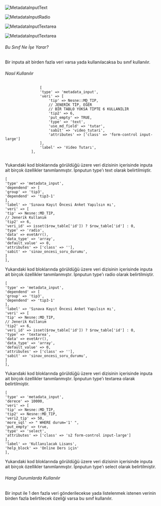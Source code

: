 ![MetadataInputText](https://s3.eu-central-1.amazonaws.com/static.testbank.az/uploads/files/15-1619424523-ok-image.png)


![MetadataInputRadio](https://s3.eu-central-1.amazonaws.com/static.testbank.az/uploads/files/15-1619424229-ok-image.png)


![MetadataInputTextarea](https://s3.eu-central-1.amazonaws.com/static.testbank.az/uploads/files/15-1619424970-ok-image.png)

![MetadataInputTextarea](https://s3.eu-central-1.amazonaws.com/static.testbank.az/uploads/files/15-1619425806-ok-image.png)


###### Bu Sınıf Ne İşe Yarar?

Bir inputa ait birden fazla veri varsa yada kullanılacaksa bu sınıf kullanılır.

###### Nasıl Kullanılır

```
                [
                'type' => 'metadata_input',
                'veri' => [
                    'tip' => Nesne::MD_TIP,
                    // JENERİK TİP, EĞER
                    // BİR TABLO YOKSA TİPTE 6 KULLANILIR
                    'tip2' => 6,
                    'put_empty' => TRUE,
                    'type' => 'text',
                    'use_md_field' => 'tutar',
                    'sabit' => 'video_tutari',
                    'attributes' => ['class' => 'form-control input-large']
                ],
                'label' => 'Video Tutarı',
            ],
         
```

Yukarıdaki kod bloklarında görüldüğü üzere veri dizisinin içerisinde inputa ait birçok özellikler tanımlanmıştır.
İpnputun type'ı  text olarak belirtilmiştir.

```
[
'type' => 'metadata_input',
'dependend' => [
'group' => 'tip3',
'dependend' => 'tip3-1'
],
'label' => 'Sınava Kayıt Öncesi Anket Yapılsın mı',
'veri' => [
'tip' => Nesne::MD_TIP,
// Jenerik Kullanım
'tip2' => 6,
'veri_id' => isset($row_table['id']) ? $row_table['id'] : 0,
'type' => 'radio',
'data' => evetArr(),
'data_type' => 'array',
'default_value' => 0,
'attributes' => ['class' => ''],
'sabit' => 'sinav_oncesi_soru_durumu',
]
],

```
Yukarıdaki kod bloklarında görüldüğü üzere veri dizisinin içerisinde inputa ait birçok özellikler tanımlanmıştır.
İpnputun type'ı  radio olarak belirtilmiştir.





```
[
'type' => 'metadata_input',
'dependend' => [
'group' => 'tip3',
'dependend' => 'tip3-1'
],
'label' => 'Sınava Kayıt Öncesi Anket Yapılsın mı',
'veri' => [
'tip' => Nesne::MD_TIP,
// Jenerik Kullanım
'tip2' => 6,
'veri_id' => isset($row_table['id']) ? $row_table['id'] : 0,
'type' => 'textarea',
'data' => evetArr(),
'data_type' => 'array',
'default_value' => 0,
'attributes' => ['class' => ''],
'sabit' => 'sinav_oncesi_soru_durumu',
]
],

```
Yukarıdaki kod bloklarında görüldüğü üzere veri dizisinin içerisinde inputa ait birçok özellikler tanımlanmıştır.
İpnputun type'ı textarea olarak belirtilmiştir.



```
[
'type' => 'metadata_input',
'derece' => 10000,
'veri' => [
'tip' => Nesne::MD_TIP,
'tip2' => Nesne::MD_TIP,
'veri2_tip' => 50,
'more_sql' => " WHERE durum='1' ",
'put_empty' => true,
'type' => 'select',
'attributes' => ['class' => 's2 form-control input-large']
],
'label' => 'Kullanılacak Lisans',
'help_block' => 'Online Ders için'
],
```

Yukarıdaki kod bloklarında görüldüğü üzere veri dizisinin içerisinde inputa ait birçok özellikler tanımlanmıştır.
İpnputun type'ı select olarak belirtilmiştir.




###### Hangi Durumlarda Kullanılır

Bir input ile 1 den fazla veri gönderilecekse yada listelenmek istenen verinin birden fazla belirtilecek özeliği varsa
bu sınıf kullanılır.
